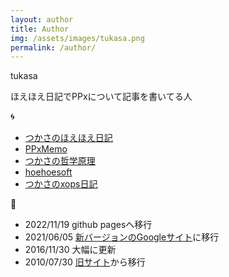 ```yaml
---
layout: author
title: Author
img: /assets/images/tukasa.png
permalink: /author/
---
```

tukasa

ほえほえ日記でPPxについて記事を書いてる人

:cyclone:
- [つかさのほえほえ日記](http://hoehoetukasa.blogspot.com/)
- [PPxMemo](https://tukasa.github.io/ppxmemo/)
- [つかさの哲学原理](https://tukasa.github.io/philosophy/)
- [hoehoesoft](https://sites.google.com/site/hoehoesoft2/)
- [つかさのxops日記](http://xopstukasa.blogspot.com/)

:name_badge:
- 2022/11/19 github pagesへ移行
- 2021/06/05 [新バージョンのGoogleサイト](https://sites.google.com/site/moesystem/)に移行
- 2016/11/30 大幅に更新
- 2010/07/30 [旧サイト](https://sites.google.com/site/moemethod/)から移行
